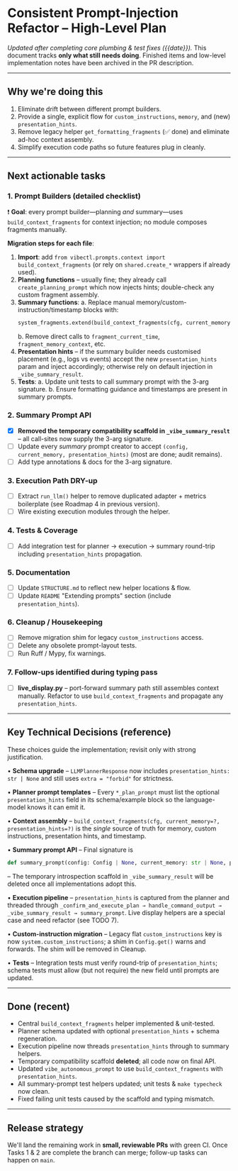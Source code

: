 # Consistent Prompt-Injection Refactor – High-Level Plan

_Updated after completing core plumbing & test fixes ({{date}})._
This document tracks **only what still needs doing**. Finished items and low-level implementation notes have been archived in the PR description.

---

## Why we're doing this
1. Eliminate drift between different prompt builders.
2. Provide a single, explicit flow for `custom_instructions`, `memory`, and (new) `presentation_hints`.
3. Remove legacy helper `get_formatting_fragments` (✅ done) and eliminate ad-hoc context assembly.
4. Simplify execution code paths so future features plug in cleanly.

---

## Next actionable tasks

### 1. Prompt Builders (detailed checklist)

❗ **Goal**: every prompt builder—planning _and_ summary—uses `build_context_fragments` for context injection; no module composes fragments manually.

**Migration steps for each file**:
1. **Import**: add `from vibectl.prompts.context import build_context_fragments` (or rely on `shared.create_*` wrappers if already used).
2. **Planning functions** – usually fine; they already call `create_planning_prompt` which now injects hints; double-check any custom fragment assembly.
3. **Summary functions**:
   a. Replace manual memory/custom-instruction/timestamp blocks with:
   ```python
   system_fragments.extend(build_context_fragments(cfg, current_memory=current_memory))
   ```
   b. Remove direct calls to `fragment_current_time`, `fragment_memory_context`, etc.
4. **Presentation hints** – if the summary builder needs customised placement (e.g., logs vs events) accept the new `presentation_hints` param and inject accordingly; otherwise rely on default injection in `_vibe_summary_result`.
5. **Tests**:
   a. Update unit tests to call summary prompt with the 3-arg signature.
   b. Ensure formatting guidance and timestamps are present in summary prompts.

### 2. Summary Prompt API
- [x] **Removed the temporary compatibility scaffold in `_vibe_summary_result`** – all call-sites now supply the 3-arg signature.
- [ ] Update every *summary* prompt creator to accept `(config, current_memory, presentation_hints)` (most are done; audit remains).
- [ ] Add type annotations & docs for the 3-arg signature.

### 3. Execution Path DRY-up
- [ ] Extract `run_llm()` helper to remove duplicated adapter + metrics boilerplate (see Roadmap 4 in previous version).
- [ ] Wire existing execution modules through the helper.

### 4. Tests & Coverage
- [ ] Add integration test for planner → execution → summary round-trip including `presentation_hints` propagation.

### 5. Documentation
- [ ] Update `STRUCTURE.md` to reflect new helper locations & flow.
- [ ] Update `README` "Extending prompts" section (include `presentation_hints`).

### 6. Cleanup / Housekeeping
- [ ] Remove migration shim for legacy `custom_instructions` access.
- [ ] Delete any obsolete prompt-layout tests.
- [ ] Run Ruff / Mypy, fix warnings.

### 7. Follow-ups identified during typing pass

- [ ] **live_display.py** – port-forward summary path still assembles context manually.  Refactor to use `build_context_fragments` and propagate any `presentation_hints`.

---

## Key Technical Decisions (reference)

These choices guide the implementation; revisit only with strong justification.

• **Schema upgrade** – `LLMPlannerResponse` now includes `presentation_hints: str | None` and still uses `extra = "forbid"` for strictness.

• **Planner prompt templates** – Every `*_plan_prompt` must list the optional `presentation_hints` field in its schema/example block so the language-model knows it can emit it.

• **Context assembly** – `build_context_fragments(cfg, current_memory=?, presentation_hints=?)` is the _single_ source of truth for memory, custom instructions, presentation hints, and timestamp.

• **Summary prompt API** – Final signature is
```python
def summary_prompt(config: Config | None, current_memory: str | None, presentation_hints: str | None = None) -> PromptFragments
```
  – The temporary introspection scaffold in `_vibe_summary_result` will be deleted once all implementations adopt this.

• **Execution pipeline** – `presentation_hints` is captured from the planner and threaded through `_confirm_and_execute_plan → handle_command_output → _vibe_summary_result → summary_prompt`.  Live display helpers are a special case and need refactor (see TODO 7).

• **Custom-instruction migration** – Legacy flat `custom_instructions` key is now `system.custom_instructions`; a shim in `Config.get()` warns and forwards.  The shim will be removed in Cleanup.

• **Tests** – Integration tests must verify round-trip of `presentation_hints`; schema tests must allow (but not require) the new field until prompts are updated.

---

## Done (recent)
- Central `build_context_fragments` helper implemented & unit-tested.
- Planner schema updated with optional `presentation_hints` + schema regeneration.
- Execution pipeline now threads `presentation_hints` through to summary helpers.
- Temporary compatibility scaffold **deleted**; all code now on final API.
- Updated `vibe_autonomous_prompt` to use `build_context_fragments` with `presentation_hints`.
- All summary-prompt test helpers updated; unit tests & `make typecheck` now clean.
- Fixed failing unit tests caused by the scaffold and typing mismatch.

---

## Release strategy
We'll land the remaining work in **small, reviewable PRs** with green CI.
Once Tasks 1 & 2 are complete the branch can merge; follow-up tasks can happen on `main`.
